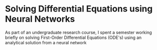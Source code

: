 # Solving Differential Equations using Neural Networks

As part of an undergraduate research course, I spent a semester working briefly on solving First-Order Differential Equations (ODE's) using an analytical solution from a neural network
